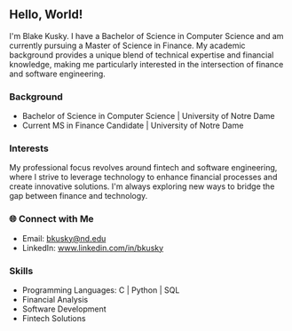 ## Hello, World!

I'm Blake Kusky. I have a Bachelor of Science in Computer Science and am currently pursuing a Master of Science in Finance. My academic background provides a unique blend of technical expertise and financial knowledge, making me particularly interested in the intersection of finance and software engineering.

### Background

- Bachelor of Science in Computer Science | University of Notre Dame
- Current MS in Finance Candidate | University of Notre Dame

### Interests

My professional focus revolves around fintech and software engineering, where I strive to leverage technology to enhance financial processes and create innovative solutions. I'm always exploring new ways to bridge the gap between finance and technology.

### 🌐 Connect with Me

- Email: bkusky@nd.edu
- LinkedIn: www.linkedin.com/in/bkusky

### Skills

- Programming Languages: C | Python | SQL
- Financial Analysis
- Software Development
- Fintech Solutions


<!--
**bkusky/bkusky** is a ✨ _special_ ✨ repository because its `README.md` (this file) appears on your GitHub profile.

Here are some ideas to get you started:

- 🔭 I’m currently working on ...
- 🌱 I’m currently learning ...
- 👯 I’m looking to collaborate on ...
- 🤔 I’m looking for help with ...
- 💬 Ask me about ...
- 📫 How to reach me: ...
- 😄 Pronouns: ...
- ⚡ Fun fact: ...
-->
